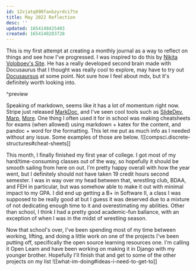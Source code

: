 ```yaml
---
id: 12vjatq890faxbzyrdci7te
title: May 2022 Reflection
desc: ''
updated: 1654148425403
created: 1654148203728
---
```


This is my first attempt at creating a monthly journal as a way to reflect on things and see how I've progressed. I was inspired to do this by [Nikita Voloboev's Site](https://wiki.nikiv.dev/looking-back/). He has a really developed second brain made with Docusaurus that I thought was really cool to explore, may have to try out [Docusaursus](https://docusaurus.io/) at some point. Not sure how I feel about mdx, but it's definitely worth looking into.

^preview

Speaking of markdown, seems like it has a lot of momentum right now. Stripe just released [MarkDoc](https://markdoc.io/), and I've seen cool tools such as [SlideDev](https://sli.dev/), [Marp](https://marp.app/), [More](https://github.com/mundimark/awesome-markdown). One thing I often used it for in school was making cheatsheets for exams (when allowed) using markdown + katex for the content, and pandoc + word for the formatting. This let me put as much info as I needed without any issue. Some examples of those are below. ![[compsci.discrete-structures#cheat-sheets]]

This month, I finally finished my first year of college. I got most of my hard/time-consuming classes out of the way, so hopefully it should be smooth sailing from here on out. I'm pretty happy overall with how the year went, but I definitely should not have taken 19 credit hours second semester. I was in way over my head between that, wrestling club, BDAA, and FEH in particular, but was somehow able to make it out with minimal impact to my GPA. I did end up getting a B+ in Software II, a class I was supposed to be really good at but I guess it was deserved due to a mixture of not dedicating enough time to it and overestimating my abilities. Other than school, I think I had a pretty good academic-fun ballance, with an exception of when I was in the midst of wrestling season.

Now that school's over, I've been spending most of my time between working, lifting, and doing a little work on one of the projects I've been putting off, specifically the open source learning resources one. I'm calling it Open Learn and have been working on making it in Django with my younger brother. Hopefully I'll finish that and get to some of the other projects on my list ![[what-im-doing#ideas-i-need-to-get-to]]

